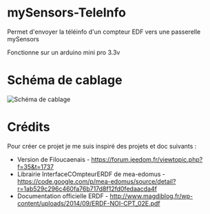 # mySensors-TeleInfo
Permet d'envoyer la téléinfo d'un compteur EDF vers une passerelle mySensors

Fonctionne sur un arduino mini pro 3.3v

# Schéma de cablage
![Schéma de cablage](https://raw.githubusercontent.com/jaysee/mySensors-TeleInfo/master/Cablage%20t%C3%A9l%C3%A9info.png)


# Crédits

Pour créer ce projet je me suis inspiré des projets et doc suivants :

* Version de Filoucaenais - https://forum.jeedom.fr/viewtopic.php?f=35&t=1737
* Librairie InterfaceCOmpteurERDF de mea-edomus - https://code.google.com/p/mea-edomus/source/detail?r=1ab529c296c460fa76b717d8f12fd0fedaacda4f
* Documentation officielle ERDF - http://www.magdiblog.fr/wp-content/uploads/2014/09/ERDF-NOI-CPT_02E.pdf
